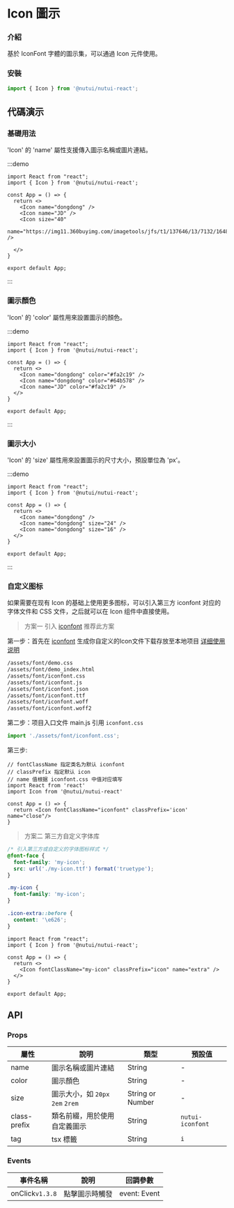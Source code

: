 # Icon 圖示

### 介紹

基於 IconFont 字體的圖示集，可以通過 Icon 元件使用。

### 安裝

``` javascript
import { Icon } from '@nutui/nutui-react';
```

## 代碼演示

### 基礎用法

'Icon' 的 'name' 屬性支援傳入圖示名稱或圖片連結。

:::demo
```tsx
import React from "react";
import { Icon } from '@nutui/nutui-react';

const App = () => {
  return <>
    <Icon name="dongdong" />
    <Icon name="JD" />
    <Icon size="40"
          name="https://img11.360buyimg.com/imagetools/jfs/t1/137646/13/7132/1648/5f4c748bE43da8ddd/a3f06d51dcae7b60.png" />

  </>
}

export default App;
```
:::


### 圖示顏色

'Icon' 的 'color' 屬性用來設置圖示的顏色。

:::demo
```tsx
import React from "react";
import { Icon } from '@nutui/nutui-react';

const App = () => {
  return <>
    <Icon name="dongdong" color="#fa2c19" />
    <Icon name="dongdong" color="#64b578" />
    <Icon name="JD" color="#fa2c19" />
  </>
}

export default App;
```
:::

### 圖示大小

'Icon' 的 'size' 屬性用來設置圖示的尺寸大小，預設單位為 'px'。

:::demo
```tsx
import React from "react";
import { Icon } from '@nutui/nutui-react';

const App = () => {
  return <>
    <Icon name="dongdong" />
    <Icon name="dongdong" size="24" />
    <Icon name="dongdong" size="16" />
  </>
}

export default App;
```
:::

### 自定义图标

如果需要在现有 Icon 的基础上使用更多图标，可以引入第三方 iconfont 对应的字体文件和 CSS 文件，之后就可以在 Icon 组件中直接使用。

> 方案一 引入 [iconfont](https://www.iconfont.cn/)   推荐此方案

第一步：首先在 [iconfont](https://www.iconfont.cn/) 生成你自定义的Icon文件下载存放至本地项目  [详细使用说明](https://www.iconfont.cn/help/detail?spm=a313x.7781069.1998910419.d8d11a391&helptype=code)

``` bash
/assets/font/demo.css
/assets/font/demo_index.html
/assets/font/iconfont.css
/assets/font/iconfont.js
/assets/font/iconfont.json
/assets/font/iconfont.ttf
/assets/font/iconfont.woff
/assets/font/iconfont.woff2
```

第二步：项目入口文件 main.js 引用 `iconfont.css`


``` javascript
import './assets/font/iconfont.css';
```

第三步:

```tsx
// fontClassName 指定类名为默认 iconfont
// classPrefix 指定默认 icon
// name 值根据 iconfont.css 中值对应填写 
import React from 'react'
import Icon from '@nutui/nutui-react'

const App = () => {
  return <Icon fontClassName="iconfont" classPrefix='icon' name="close"/>
}
```

> 方案二 第三方自定义字体库

```css
/* 引入第三方或自定义的字体图标样式 */
@font-face {
  font-family: 'my-icon';
  src: url('./my-icon.ttf') format('truetype');
}

.my-icon {
  font-family: 'my-icon';
}

.icon-extra::before {
  content: '\e626';
}
```

```tsx
import React from "react";
import { Icon } from '@nutui/nutui-react';

const App = () => {
  return <>
    <Icon fontClassName="my-icon" classPrefix="icon" name="extra" />
  </>
}

export default App;
```

## API

### Props

| 屬性         | 說明                             | 類型             | 預設值           |
|--------------|----------------------------------|------------------|------------------|
| name         | 圖示名稱或圖片連結               | String           | -                |
| color        | 圖示顏色                         | String           | -                |
| size         | 圖示大小，如 `20px` `2em` `2rem` | String or Number | -                |
| class-prefix | 類名前綴，用於使用自定義圖示     | String           | `nutui-iconfont` |
| tag          | tsx 標籤                        | String           | `i`              |

### Events

| 事件名稱 | 說明           | 回調參數     |
|--------|----------------|--------------|
| onClick`v1.3.8`  | 點擊圖示時觸發 | event: Event |
